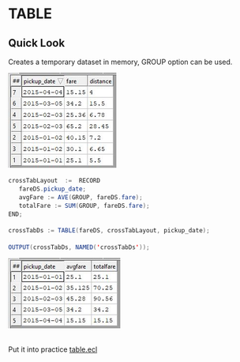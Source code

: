 # TABLE

## Quick Look

Creates a temporary dataset in memory, GROUP option can be used.

![fare dataset](./Images/fare_ds.JPG)

```java
crossTabLayout  :=  RECORD
   fareDS.pickup_date;
   avgFare := AVE(GROUP, fareDS.fare);
   totalFare := SUM(GROUP, fareDS.fare);
END;

crossTabDs := TABLE(fareDS, crossTabLayout, pickup_date);

OUTPUT(crossTabDs, NAMED('crossTabDs'));

```

![fare table result](./Images/fare_table.JPG)

\
Put it into practice [table.ecl](/source/ecl/table.ecl)
